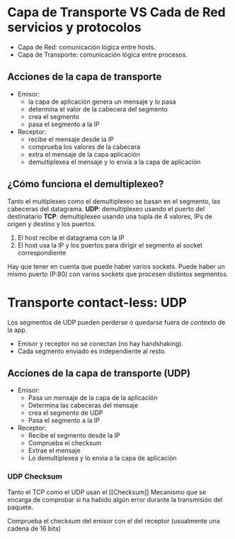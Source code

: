 # Capa de Transporte VS Cada de Red servicios y protocolos

- Capa de Red: comunicación lógica entre hosts.
- Capa de Transporte: comunicación lógica entre procesos.

## Acciones de la capa de transporte

- Emisor:
	- la capa de aplicación genera un mensaje y lo pasa
	- determina el valor de la cabecera del segmento
	- crea el segmento
	- pasa el segmento a la IP
- Receptor:
	- recibe el mensaje desde la IP
	- comprueba los valores de la cabecera
	- extra el mensaje de la capa aplicación
	- demultiplexea el mensaje y lo envía a la capa de aplicación

## ¿Cómo funciona el demultiplexeo?

Tanto el multiplexeo como el demultiplexeo  se basan en el segmento, las cabeceras del datagrama.
**UDP**: demultiplexeo usando el puerto del destinatario
**TCP**: demultiplexeo usando una tupla de 4 valores, IPs de origen y destino y los puertos.

1. El host recibe el datagrama con la IP
2. El host usa la IP y los puertos para dirigir el segmento al socket correspondiente

Hay que tener en cuenta que puede haber varios sockets. Puede haber un mismo puerto (P:80) con varios sockets que procesen distintos segmentos.

# Transporte contact-less: UDP

Los segmentos de UDP pueden perderse o quedarse fuera de contexto de la app.
- Emisor y receptor no se conectan (no hay handshaking).
- Cada segmento enviado es independiente al resto.

## Acciones de la capa de transporte (UDP)

- Emisor:
	- Pasa un mensaje de la capa de la aplicación
	- Determina las cabeceras del mensaje
	- crea el segmento de UDP
	- Pasa el segmento a la IP
- Receptor:
	- Recibe el segmento desde la IP
	- Comprueba el checksum
	- Extrae el mensaje
	- Lo demultiplexea y lo envía a la capa de aplicación

### UDP Checksum

Tanto el TCP como el UDP usan el [[Checksum]]
Mecanismo que se encarga de comprobar si ha habido algún error durante la transmisión del paquete.

Comprueba el checksum del emisor con el del receptor (usualmente una cadena de 16 bits)